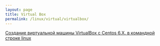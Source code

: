 ```yaml
---
layout: page
title: Virtual Box
permalink: /linux/virtual/virtualbox/
---
```



[Создание виртуальной машины VirtualBox с Centos 6.X. в командной строке linux](/linux/virtual/virtualbox/vm/centos-6/)  
